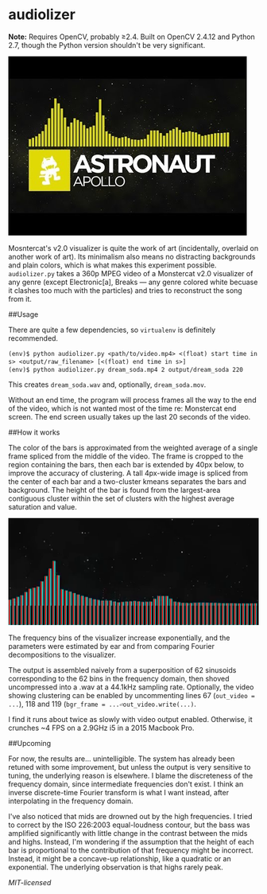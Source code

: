 # audiolizer

**Note:** Requires OpenCV, probably &geq;2.4. Built on OpenCV 2.4.12 and Python 2.7, though the Python version shouldn't be very significant.
 
![Visualizer of a "bangin' tune"](visualizer_thumb.jpg)

Mosntercat's v2.0 visualizer is quite the work of art (incidentally, overlaid on another work of art). Its minimalism also means no distracting backgrounds and plain colors, which is what makes this experiment possible. `audiolizer.py` takes a 360p MPEG video of a Monstercat v2.0 visualizer of any genre (except Electronic[a], Breaks &mdash; any genre colored white becuase it clashes too much with the particles) and tries to reconstruct the song from it.

##Usage

There are quite a few dependencies, so `virtualenv` is definitely recommended.

	(env)$ python audiolizer.py <path/to/video.mp4> <(float) start time in s> <output/raw_filename> [<(float) end time in s>]
	(env)$ python audiolizer.py dream_soda.mp4 2 output/dream_soda 220

This creates `dream_soda.wav` and, optionally, `dream_soda.mov`.

Without an end time, the program will process frames all the way to the end of the video, which is not wanted most of the time re: Monstercat end screen. The end screen usually takes up the last 20 seconds of the video.

##How it works

The color of the bars is approximated from the weighted average of a single frame spliced from the middle of the video. The frame is cropped to the region containing the bars, then each bar is extended by 40px below, to improve the accuracy of clustering. A tall 4px-wide image is spliced from the center of each bar and a two-cluster kmeans separates the bars and background. The height of the bar is found from the largest-area contiguous cluster within the set of clusters with the highest average saturation and value.

![slice_1](slice_frame_1023.png)

The frequency bins of the visualizer increase exponentially, and the parameters were estimated by ear and from comparing Fourier decompositions to the visualizer.

The output is assembled naively from a superposition of 62 sinusoids corresponding to the 62 bins in the frequency domain, then shoved uncompressed into a .wav at a 44.1kHz sampling rate. Optionally, the video showing clustering can be enabled by uncommenting lines 67 (`out_video = ...`), 118 and 119 (`bgr_frame = ...⏎out_video.write(...)`.

I find it runs about twice as slowly with video output enabled. Otherwise, it crunches ~4 FPS on a 2.9GHz i5 in a 2015 Macbook Pro.

##Upcoming

For now, the results are... unintelligible. The system has already been retuned with some improvement, but unless the output is very sensitive to tuning, the underlying reason is elsewhere. I blame the discreteness of the frequency domain, since intermediate frequencies don't exist. I think an inverse discrete-time Fourier transform is what I want instead, after interpolating in the frequency domain.

I've also noticed that mids are drowned out by the high frequencies. I tried to correct by the ISO 226:2003 equal-loudness contour, but the bass was amplified significantly with little change in the contrast between the mids and highs. Instead, I'm wondering if the assumption that the height of each bar is proportional to the contribution of that frequency might be incorrect. Instead, it might be a concave-up relationship, like a quadratic or an exponential. The underlying observation is that highs rarely peak.

_MIT-licensed_
